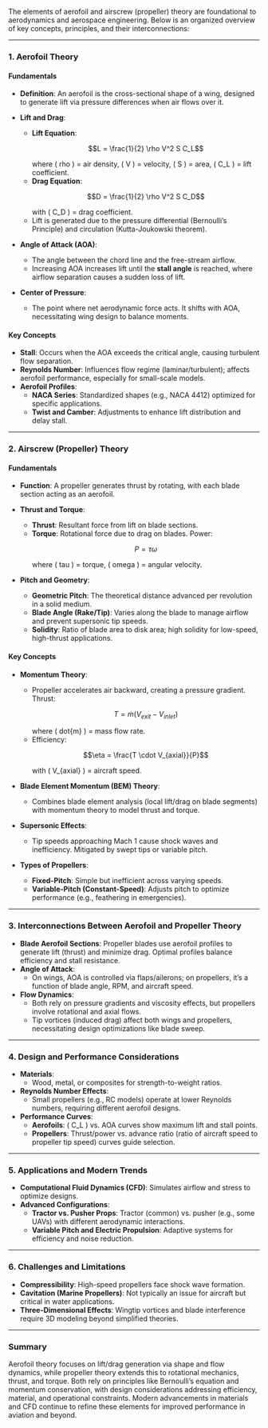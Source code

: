 The elements of aerofoil and airscrew (propeller) theory are foundational to aerodynamics and aerospace engineering. Below is an organized overview of key concepts, principles, and their interconnections:

---

### **1. Aerofoil Theory**
#### **Fundamentals**
- **Definition**: An aerofoil is the cross-sectional shape of a wing, designed to generate lift via pressure differences when air flows over it.
- **Lift and Drag**: 
  - **Lift Equation**:
    ```math
    L = \frac{1}{2} \rho V^2 S C_L
    ```
    where \( rho \) = air density, \( V \) = velocity, \( S \) = area, \( C_L \) = lift coefficient.
  - **Drag Equation**:
    ```math
    D = \frac{1}{2} \rho V^2 S C_D
    ```
    with \( C_D \) = drag coefficient.
  - Lift is generated due to the pressure differential (Bernoulli’s Principle) and circulation (Kutta-Joukowski theorem).

- **Angle of Attack (AOA)**: 
  - The angle between the chord line and the free-stream airflow.
  - Increasing AOA increases lift until the **stall angle** is reached, where airflow separation causes a sudden loss of lift.

- **Center of Pressure**: 
  - The point where net aerodynamic force acts. It shifts with AOA, necessitating wing design to balance moments.

#### **Key Concepts**
- **Stall**: Occurs when the AOA exceeds the critical angle, causing turbulent flow separation.
- **Reynolds Number**: Influences flow regime (laminar/turbulent); affects aerofoil performance, especially for small-scale models.
- **Aerofoil Profiles**: 
  - **NACA Series**: Standardized shapes (e.g., NACA 4412) optimized for specific applications.
  - **Twist and Camber**: Adjustments to enhance lift distribution and delay stall.

---

### **2. Airscrew (Propeller) Theory**
#### **Fundamentals**
- **Function**: A propeller generates thrust by rotating, with each blade section acting as an aerofoil.
- **Thrust and Torque**: 
  - **Thrust**: Resultant force from lift on blade sections.
  - **Torque**: Rotational force due to drag on blades. Power:
    ```math
    P = \tau \omega
    ```
    where \( tau \) = torque, \( omega \) = angular velocity.

- **Pitch and Geometry**: 
  - **Geometric Pitch**: The theoretical distance advanced per revolution in a solid medium.
  - **Blade Angle (Rake/Tip)**: Varies along the blade to manage airflow and prevent supersonic tip speeds.
  - **Solidity**: Ratio of blade area to disk area; high solidity for low-speed, high-thrust applications.

#### **Key Concepts**
- **Momentum Theory**: 
  - Propeller accelerates air backward, creating a pressure gradient. Thrust:
    ```math
    T = \dot{m} (V_{exit} - V_{inlet})
    ```
    where \( dot{m} \) = mass flow rate.
  - Efficiency:
    ```math
    \eta = \frac{T \cdot V_{axial}}{P}
    ```
    with \( V_{axial} \) = aircraft speed.

- **Blade Element Momentum (BEM) Theory**: 
  - Combines blade element analysis (local lift/drag on blade segments) with momentum theory to model thrust and torque.

- **Supersonic Effects**: 
  - Tip speeds approaching Mach 1 cause shock waves and inefficiency. Mitigated by swept tips or variable pitch.

- **Types of Propellers**: 
  - **Fixed-Pitch**: Simple but inefficient across varying speeds.
  - **Variable-Pitch (Constant-Speed)**: Adjusts pitch to optimize performance (e.g., feathering in emergencies).

---

### **3. Interconnections Between Aerofoil and Propeller Theory**
- **Blade Aerofoil Sections**: Propeller blades use aerofoil profiles to generate lift (thrust) and minimize drag. Optimal profiles balance efficiency and stall resistance.
- **Angle of Attack**: 
  - On wings, AOA is controlled via flaps/ailerons; on propellers, it’s a function of blade angle, RPM, and aircraft speed.
- **Flow Dynamics**: 
  - Both rely on pressure gradients and viscosity effects, but propellers involve rotational and axial flows.
  - Tip vortices (induced drag) affect both wings and propellers, necessitating design optimizations like blade sweep.

---

### **4. Design and Performance Considerations**
- **Materials**: 
  - Wood, metal, or composites for strength-to-weight ratios.
- **Reynolds Number Effects**: 
  - Small propellers (e.g., RC models) operate at lower Reynolds numbers, requiring different aerofoil designs.
- **Performance Curves**: 
  - **Aerofoils**: \( C_L \) vs. AOA curves show maximum lift and stall points.
  - **Propellers**: Thrust/power vs. advance ratio (ratio of aircraft speed to propeller tip speed) curves guide selection.

---

### **5. Applications and Modern Trends**
- **Computational Fluid Dynamics (CFD)**: Simulates airflow and stress to optimize designs.
- **Advanced Configurations**: 
  - **Tractor vs. Pusher Props**: Tractor (common) vs. pusher (e.g., some UAVs) with different aerodynamic interactions.
  - **Variable Pitch and Electric Propulsion**: Adaptive systems for efficiency and noise reduction.

---

### **6. Challenges and Limitations**
- **Compressibility**: High-speed propellers face shock wave formation.
- **Cavitation (Marine Propellers)**: Not typically an issue for aircraft but critical in water applications.
- **Three-Dimensional Effects**: Wingtip vortices and blade interference require 3D modeling beyond simplified theories.

---

### **Summary**
Aerofoil theory focuses on lift/drag generation via shape and flow dynamics, while propeller theory extends this to rotational mechanics, thrust, and torque. Both rely on principles like Bernoulli’s equation and momentum conservation, with design considerations addressing efficiency, material, and operational constraints. Modern advancements in materials and CFD continue to refine these elements for improved performance in aviation and beyond.
